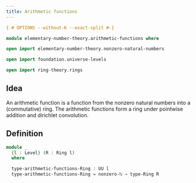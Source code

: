 ```yaml
---
title: Arithmetic functions
---
```


```agda
{-# OPTIONS --without-K --exact-split #-}

module elementary-number-theory.arithmetic-functions where

open import elementary-number-theory.nonzero-natural-numbers

open import foundation.universe-levels

open import ring-theory.rings
```

## Idea

An arithmetic function is a function from the nonzero natural numbers into a (commutative) ring. The arithmetic functions form a ring under pointwise addition and dirichlet convolution.

## Definition

```agda
module _
  {l : Level} (R : Ring l)
  where

  type-arithmetic-functions-Ring : UU l
  type-arithmetic-functions-Ring = nonzero-ℕ → type-Ring R
```
